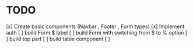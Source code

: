 # TODO

[x] Create basic components (Navbar , Footer , Form types)
[x] Implement auth
[ ] build Form $ label
[ ] build Form with switching from $ to % option
[ ] build top part
[ ] build table component
[ ] 

